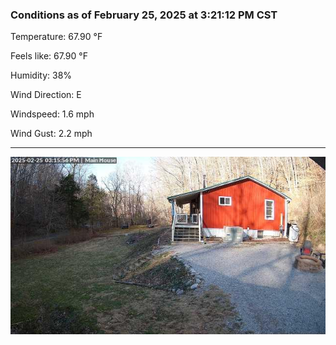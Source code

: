 ### Conditions as of February 25, 2025 at 3:21:12 PM CST 

Temperature: 67.90 &deg;F

Feels like: 67.90 &deg;F

Humidity: 38%

Wind Direction: E

Windspeed: 1.6 mph

Wind Gust: 2.2 mph

---

<img src="./images/latest.jpeg"/>

